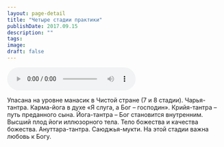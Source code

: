 ```yaml
---
layout: page-detail
title: "Четыре стадии практики"
publishDate: 2017.09.15
description: ""
tags:
image:
draft: false
---
```


<audio title="2017.09.15 - Четыре стадии практики.mp3" src="/upload/iblock/263/2630c697004d3bec7688e77aa8ef2bfb.mp3" controls=""></audio>

 Упасана на уровне манасик в Чистой стране (7 и 8 стадии). Чарья-тантра. Карма-йога в духе «Я слуга, а Бог – господин». Крийя-тантра – путь преданного сына. Йога-тантра – Бог становится внутренним. Высший плод йоги иллюзорного тела. Тело божества и качества божества. Ануттара-тантра. Саюджья-мукти. На этой стадии важна любовь к Богу. 

  
